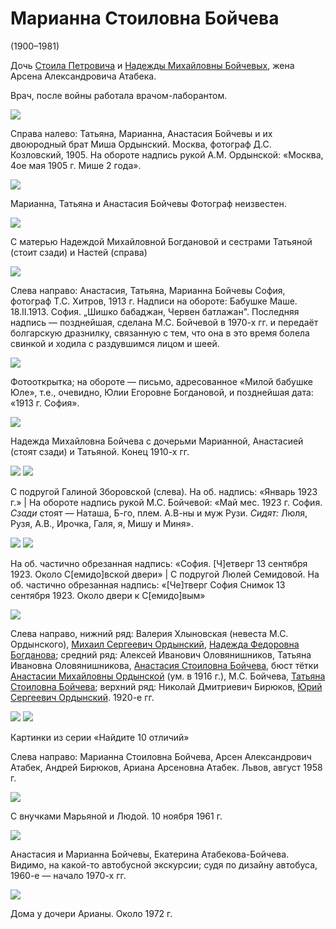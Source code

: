 # Марианна Стоиловна Бойчева 
(1900–1981)

Дочь [Стоила Петровича](SPB.md) и [Надежды Михайловны Бойчевых](NMBB.md), жена Арсена Александровича Атабека.

Врач, после войны работала врачом-лаборантом.

![](img/MSO_ASB_MSB_TSB.jpg)

Справа налево: Татьяна, Марианна, Анастасия Бойчевы 
и их двоюродный брат Миша Ордынский.
Москва, фотограф Д.С. Козловский, 1905.
На обороте надпись рукой А.М. Ордынской: «Москва, 4ое мая 1905 г. Мише 2 года».

![](img/TB_MB_AB.jpg)

Марианна, Татьяна и Анастасия Бойчевы
Фотограф неизвестен.

![](img/piraskov.jpg)

С матерью Надеждой Михайловной Богдановой 
и сестрами Татьяной (стоит сзади) и Настей (справа)

![](img/ASB_TSB_MSB-Sofia.jpg)

Слева направо: Анастасия, Татьяна, Марианна Бойчевы 
София, фотограф Т.С. Хитров, 1913 г.
Надписи на обороте:
Бабушке Маше. 18.II.1913. София.
„Шишко бабаджан,
Червен батлажан".
Последняя надпись — позднейшая, сделана М.С. Бойчевой в 1970-х гг. и передаёт болгарскую дразнилку, связанную с тем, что она в это время 
болела свинкой и ходила с раздувшимся лицом и шеей.

![](img/TSB_MSB-ASB-Sofia-1913.jpg)

Фотооткрытка; на обороте — письмо, адресованное «Милой бабушке Юле», 
т.е., очевидно, Юлии Егоровне Богдановой, 
и позднейшая дата: «1913 г. София».

![](img/NMBB_MSB_TSB_ASB.jpg)

Надежда Михайловна Бойчева с дочерьми
Марианной, Анастасией (стоят сзади)
и Татьяной.
Конец 1910-х гг.

![](../Album/img/40-2.jpg) ![](img/MSB-group-Sofia-1923-05.jpg)

С подругой Галиной Зборовской (слева).
На об. надпись: «Январь 1923 г.» | На обороте надпись рукой М.С. Бойчевой:
«Май мес. 1923 г. София.
*Сзади* стоят — Наташа, Б-го, плем. А.В-ны и муж Рузи.
*Сидят:* Люля, Рузя, А.В., Ирочка, Галя, я, Мишу и Миня».

![](../Album/img/33-4.jpg) ![](../Album/img/40-1.jpg)

На об. частично обрезанная надпись: 
«София. [Ч]етверг 13 сентября 1923. Около С[емидо]вской двери» | С подругой Люлей Семидовой.
На об. частично обрезанная надпись: 
«[Че]тверг София Снимок 13 сентября 1923. Около двери к С[емидо]вым»

![](img/Group-192X.jpg)

Слева направо, нижний ряд: Валерия Хлыновская (невеста М.С. Ордынского), [Михаил Сергеевич Ордынский](AMO.md#m-ju), [Надежда Федоровна Богданова](NFBdM.md); средний ряд: Алексей Иванович Оловянишников, Татьяна Ивановна Оловянишникова, [Анастасия Стоиловна Бойчева](ASB.md), бюст тётки [Анастасии Михайловны Ордынской](AMO.md) (ум. в 1916 г.), М.С. Бойчева, [Татьяна Стоиловна Бойчева](TSB.md); верхний ряд: Николай Дмитриевич Бирюков, [Юрий Сергеевич Ордынский](AMO.md#m-ju). 1920-е гг.

![](../A/MSB-ArAA-AB-Ariana-1959-08A.jpg) ![](../A/MSB-ArAA-AB-Ariana-1959-08B.jpg)

Картинки из серии «Найдите 10 отличий»

Слева направо: Марианна Стоиловна Бойчева, Арсен Александрович Атабек, Андрей Бирюков, Ариана Арсеновна Атабек. Львов, август 1958 г.

![](../K/img/MTK-LTK-MSB-1961.jpg)

С внучками Марьяной и Людой. 10 ноября 1961 г.

![](img/ASB-MSB-EAAB.jpg)

Анастасия и Марианна Бойчевы, Екатерина Атабекова-Бойчева.
Видимо, на какой-то автобусной экскурсии; судя по дизайну автобуса,
1960-е — начало 1970-х гг.

![](img/MSB-1972.jpg)

Дома у дочери Арианы. Около 1972 г.